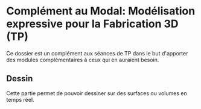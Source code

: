 # Complément au Modal: Modélisation expressive pour la Fabrication 3D (TP)

Ce dossier est un complément aux séances de TP dans le but d'apporter des modules complémentaires à ceux qui en auraient besoin.

## Dessin

Cette partie permet de pouvoir dessiner sur des surfaces ou volumes en temps réel.
